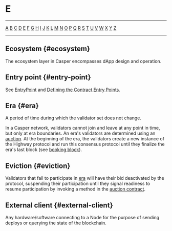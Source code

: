 # E

---

[A](/concepts/glossary/A.md) [B](/concepts/glossary/B.md) [C](/concepts/glossary/C.md) [D](/concepts/glossary/D.md) [E](/concepts/glossary/E.md) [F](/concepts/glossary/F.md) [G](/concepts/glossary/G.md) [H](/concepts/glossary/H.md) [I](/concepts/glossary/I.md) [J](/concepts/glossary/J.md) [K](/concepts/glossary/K.md) [L](/concepts/glossary/L.md) [M](/concepts/glossary/M.md) [N](/concepts/glossary/N.md) [O](/concepts/glossary/O.md) [P](/concepts/glossary/P.md) [Q](/concepts/glossary/Q.md) [R](/concepts/glossary/R.md) [S](/concepts/glossary/S.md) [T](/concepts/glossary/T.md) [U](/concepts/glossary/U.md) [V](/concepts/glossary/V.md) [W](/concepts/glossary/W.md) [X](/concepts/glossary/X.md) [Y](/concepts/glossary/Y.md) [Z](/concepts/glossary/Z.md)

---

## Ecosystem {#ecosystem}

The ecosystem layer in Casper encompasses dApp design and operation.

## Entry point {#entry-point}

See [EntryPoint](/developers/json-rpc/types_chain/#entrypoint) and [Defining the Contract Entry Points](/developers/writing-onchain-code/simple-contract/#step-4-defining-the-contract-entry-points).

## Era {#era}

A period of time during which the validator set does not change.

In a Casper network, validators cannot join and leave at any point in time, but only at era boundaries. An era's validators are determined using an [auction](/concepts/glossary/A.md#auction). At the beginning of the era, the validators create a new instance of the Highway protocol and run this consensus protocol until they finalize the era's last block (see [booking block](/concepts/glossary/B.md#booking-block)).

## Eviction {#eviction}

Validators that fail to participate in [era](/concepts/glossary/E.md#era) will have their bid deactivated by the protocol, suspending their participation until they signal readiness to resume participation by invoking a method in the [auction contract](/concepts/glossary/A.md#auction-contract).

## External client {#external-client}

Any hardware/software connecting to a Node for the purpose of sending deploys or querying the state of the blockchain.
